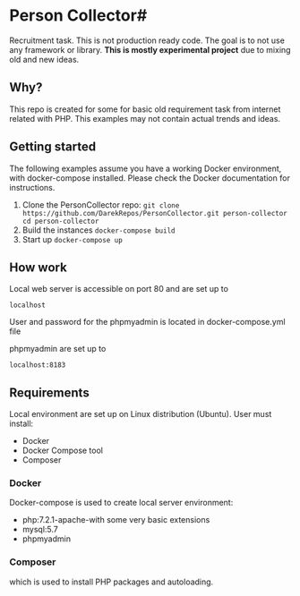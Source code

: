 # Person Collector#
Recruitment task.
This is not production ready code. The goal is to not use any framework or library.
**This is mostly experimental project** due to mixing old and new ideas. 
## Why? ##
This repo is created for some for basic old requirement task from internet related with PHP. This examples may not contain actual trends and ideas.

## Getting started ##
The following examples assume you have a working Docker environment, with docker-compose installed. Please check the Docker documentation for instructions.

1. Clone the PersonCollector repo: ``` git clone https://github.com/DarekRepos/PersonCollector.git person-collector
cd person-collector ```
2. Build the instances  ```docker-compose build```
3. Start up  ```docker-compose up```

 
 ## How work ##
 
Local web server is accessible on port 80  and are set up to

```
localhost
```

User and password for the phpmyadmin is located in docker-compose.yml file


phpmyadmin are set up to

```localhost:8183```

## Requirements ##
Local environment are set up on Linux distribution (Ubuntu).
User must install:
* Docker
* Docker Compose tool
* Composer 

### Docker ###
Docker-compose is used to create local  server environment:
* php:7.2.1-apache-with some very basic extensions
* mysql:5.7
* phpmyadmin


### Composer ###
which is used to install PHP packages and autoloading.
